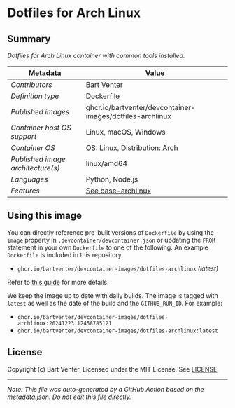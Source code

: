 # Dotfiles for Arch Linux

## Summary
*Dotfiles for Arch Linux container with common tools installed.*

| Metadata | Value |
|----------|-------|
| *Contributors* | [Bart Venter](https://github.com/bartvener) |
| *Definition type* | Dockerfile |
| *Published images* | ghcr.io/bartventer/devcontainer-images/dotfiles-archlinux |
| *Container host OS support* | Linux, macOS, Windows |
| *Container OS* | OS: Linux, Distribution: Arch |
| *Published image architecture(s)* | linux/amd64 |
| *Languages* | Python, Node.js |
| *Features* | [See base-archlinux](https://github.com/bartventer/devcontainer-images/blob/master/src/base-archlinux/README.md) |


## Using this image
You can directly reference pre-built versions of `Dockerfile` by using the `image` property in `.devcontainer/devcontainer.json` or updating the `FROM` statement in your own  `Dockerfile` to one of the following. An example `Dockerfile` is included in this repository.
- `ghcr.io/bartventer/devcontainer-images/dotfiles-archlinux` _(latest)_

Refer to [this guide](https://containers.dev/guide/dockerfile) for more details.

We keep the image up to date with daily builds. The image is tagged with `latest` as well as the date of the build and the `GITHUB_RUN_ID`. For example:

- `ghcr.io/bartventer/devcontainer-images/dotfiles-archlinux:20241223.12458785121`
- `ghcr.io/bartventer/devcontainer-images/dotfiles-archlinux:latest`


## License
Copyright (c) Bart Venter.
Licensed under the MIT License. See [LICENSE](https://github.com/bartventer/devcontainer-images/blob/main/LICENSE).

---

_Note: This file was auto-generated by a GitHub Action based on the [metadata.json](./metadata.json). Do not edit this file directly._
